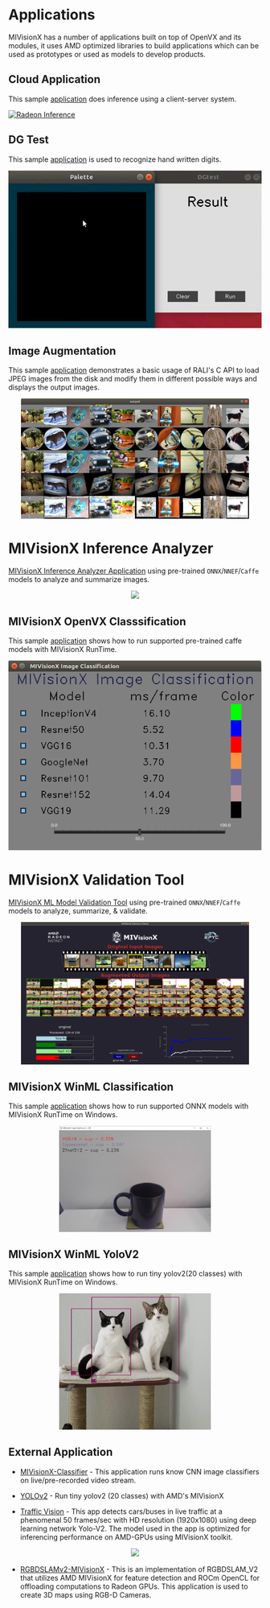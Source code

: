 # Applications

MIVisionX has a number of applications built on top of OpenVX and its modules, it uses AMD optimized libraries to build applications which can be used as prototypes or used as models to develop products.

## Cloud Application
This sample [application](./cloud_inference#cloud-inference-application) does inference using a client-server system.

[![Radeon Inference](../docs/images/inferenceVideo.png)](http://www.youtube.com/watch?v=0GLmnrpMSYs)

## DG Test
This sample [application](./dg_test#amd-dgtest) is used to recognize hand written digits.

<p align="center"> <img src="../docs/images/DGtest.gif"> </p>

## Image Augmentation
This sample [application](./image_augmentation#image-augmentation-application) demonstrates a basic usage of RALI's C API to load JPEG images from the disk and modify them in different possible ways and displays the output images.

<p align="center"> <img width="90%" src="../docs/images/image_augmentation.png" /> </p>

# MIVisionX Inference Analyzer

[MIVisionX Inference Analyzer Application](./mivisionx_inference_analyzer#mivisionx-python-inference-analyzer) using pre-trained `ONNX`/`NNEF`/`Caffe` models to analyze and summarize images.

<p align="center"><img width="60%" src="../docs/images/inference_analyzer.gif" /></p>

## MIVisionX OpenVX Classsification
This sample [application](./mivisionx_openvx_classifier/README.md) shows how to run supported pre-trained caffe models with MIVisionX RunTime.

<p align="center"> <img src="../docs/images/mivisionx_openvx_classifier_imageClassification.png"></p>

# MIVisionX Validation Tool

[MIVisionX ML Model Validation Tool](./mivisionx_validation_tool#mivisionx-python-ml-model-validation-tool) using pre-trained `ONNX`/`NNEF`/`Caffe` models to analyze, summarize, & validate.

<p align="center"><img width="90%" src="../docs/images/validation-2.png" /></p>

## MIVisionX WinML Classification
This sample [application](./mivisionx_winml_classifier/README.md) shows how to run supported ONNX models with MIVisionX RunTime on Windows.

<p align="center"> <img  width="60%" src="./mivisionx_winml_classifier/images/MIVisionX-ImageClassification-WinML.png"> </p>

## MIVisionX WinML YoloV2
This sample [application](./mivisionx_winml_yolov2#yolov2-using-amd-winml-extension) shows how to run tiny yolov2(20 classes) with MIVisionX RunTime on Windows.

<p align="center"> <img width="60%" src="./mivisionx_winml_yolov2/image/cat-yolo.jpg"> </p>

## External Application

* [MIVisionX-Classifier](https://github.com/kiritigowda/MIVisionX-Classifier) - This application runs know CNN image classifiers on live/pre-recorded video stream.

* [YOLOv2](https://github.com/kiritigowda/YoloV2NCS) - Run tiny yolov2 (20 classes) with AMD's MIVisionX

* [Traffic Vision](https://github.com/srohit0/trafficVision#traffic-vision) - This app detects cars/buses in live traffic at a phenomenal 50 frames/sec with HD resolution (1920x1080) using deep learning network Yolo-V2. The model used in the app is optimized for inferencing performance on AMD-GPUs using MIVisionX toolkit.
<p align="center"> <img width="70%" src="https://raw.githubusercontent.com/srohit0/trafficVision/master/media/traffic_viosion.gif" /> </p>

* [RGBDSLAMv2-MIVisionX](https://github.com/ICURO-AI-LAB/RGBDSLAMv2-MIVisionX) - This is an implementation of RGBDSLAM_V2 that utilizes AMD MIVisionX for feature detection and ROCm OpenCL for offloading computations to Radeon GPUs. This application is used to create 3D maps using RGB-D Cameras.

